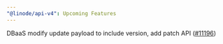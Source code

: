 ```yaml
---
"@linode/api-v4": Upcoming Features
---
```


DBaaS modify update payload to include version, add patch API ([#11196](https://github.com/linode/manager/pull/11196))
